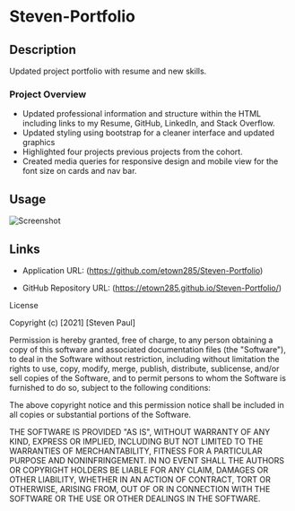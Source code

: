 # Steven-Portfolio

## Description 
Updated project portfolio with resume and new skills. 

### Project Overview

* Updated professional information and structure within the HTML including links to my Resume, GitHub, LinkedIn, and Stack Overflow. 
* Updated styling using bootstrap for a cleaner interface and updated graphics
* Highlighted four projects previous projects from the cohort. 
* Created media queries for responsive design and mobile view for the font size on cards and nav bar. 

 

## Usage

![Screenshot]()

## Links

* Application URL: (https://github.com/etown285/Steven-Portfolio)

* GitHub Repository URL: (https://etown285.github.io/Steven-Portfolio/)

License

Copyright (c) [2021] [Steven Paul]

Permission is hereby granted, free of charge, to any person obtaining a copy of this software and associated documentation files (the "Software"), to deal in the Software without restriction, including without limitation the rights to use, copy, modify, merge, publish, distribute, sublicense, and/or sell copies of the Software, and to permit persons to whom the Software is furnished to do so, subject to the following conditions:

The above copyright notice and this permission notice shall be included in all copies or substantial portions of the Software.

THE SOFTWARE IS PROVIDED "AS IS", WITHOUT WARRANTY OF ANY KIND, EXPRESS OR IMPLIED, INCLUDING BUT NOT LIMITED TO THE WARRANTIES OF MERCHANTABILITY, FITNESS FOR A PARTICULAR PURPOSE AND NONINFRINGEMENT. IN NO EVENT SHALL THE AUTHORS OR COPYRIGHT HOLDERS BE LIABLE FOR ANY CLAIM, DAMAGES OR OTHER LIABILITY, WHETHER IN AN ACTION OF CONTRACT, TORT OR OTHERWISE, ARISING FROM, OUT OF OR IN CONNECTION WITH THE SOFTWARE OR THE USE OR OTHER DEALINGS IN THE SOFTWARE.
